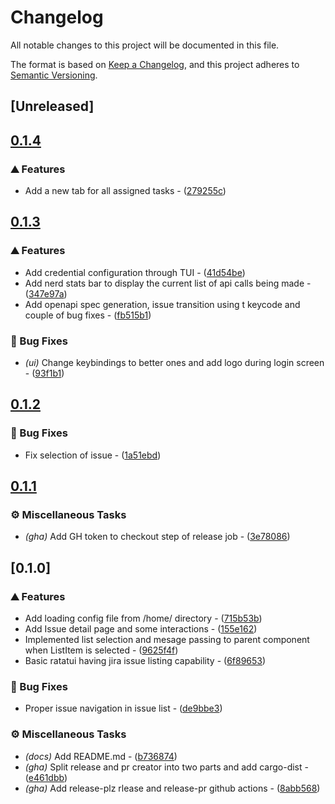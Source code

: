 # Changelog

All notable changes to this project will be documented in this file.

The format is based on [Keep a Changelog](https://keepachangelog.com/en/1.0.0/),
and this project adheres to [Semantic Versioning](https://semver.org/spec/v2.0.0.html).

## [Unreleased]

## [0.1.4](https://github.com/droidraja/jeera/compare/v0.1.3...v0.1.4)

### ⛰️ Features

- Add a new tab for all assigned tasks - ([279255c](https://github.com/droidraja/jeera/commit/279255c4db67c227de538848adedd843e641e49e))


## [0.1.3](https://github.com/droidraja/jeera/compare/v0.1.2...v0.1.3)

### ⛰️ Features

- Add credential configuration through TUI - ([41d54be](https://github.com/droidraja/jeera/commit/41d54bec73807b75cd61b7634b4b5b6450705ab5))
- Add nerd stats bar to display the current list of api calls being made - ([347e97a](https://github.com/droidraja/jeera/commit/347e97ada3a14acb773715364c99cb07d5540a53))
- Add openapi spec generation, issue transition using t keycode and couple of bug fixes - ([fb515b1](https://github.com/droidraja/jeera/commit/fb515b11f8c7c2f780fa6f90fc61938330faae90))

### 🐛 Bug Fixes

- *(ui)* Change keybindings to better ones and add logo during login screen - ([93f1b1](https://github.com/droidraja/jeera/commit/93f1b198caef0504990f1fd8b8510a4c2347f2fe))


## [0.1.2](https://github.com/droidraja/jeera/compare/v0.1.1...v0.1.2)

### 🐛 Bug Fixes

- Fix selection of issue - ([1a51ebd](https://github.com/droidraja/jeera/commit/1a51ebd5f1774e6ab23be9fcb07eda09015771be))


## [0.1.1](https://github.com/droidraja/jeera/compare/v0.1.0...v0.1.1)

### ⚙️ Miscellaneous Tasks

- *(gha)* Add GH token to checkout step of release job - ([3e78086](https://github.com/droidraja/jeera/commit/3e780863188e703346208f5c4f6e982a15f19349))


## [0.1.0]

### ⛰️ Features

- Add loading config file from /home/ directory - ([715b53b](https://github.com/droidraja/jeera/commit/715b53be9e01a033f46dd6f097ce4359f14d137d))
- Add Issue detail page and some interactions - ([155e162](https://github.com/droidraja/jeera/commit/155e162c9a62772bb54ac54a6fe238aa97466b7a))
- Implemented list selection and mesage passing to parent component when ListItem is selected - ([9625f4f](https://github.com/droidraja/jeera/commit/9625f4f1357cbae3c7156b91d82d4d9f22ee14c1))
- Basic ratatui having jira issue listing capability - ([6f89653](https://github.com/droidraja/jeera/commit/6f896539b68c1e1680827f5d12083a233bb31866))

### 🐛 Bug Fixes

- Proper issue navigation in issue list - ([de9bbe3](https://github.com/droidraja/jeera/commit/de9bbe3ea81e767fd55f513df3f0734a9f8eaab1))

### ⚙️ Miscellaneous Tasks

- *(docs)* Add README.md - ([b736874](https://github.com/droidraja/jeera/commit/b7368741216d71c3825e20a07728af9dcb29d266))
- *(gha)* Split release and pr creator into two parts and add cargo-dist - ([e461dbb](https://github.com/droidraja/jeera/commit/e461dbb3a0d5e753d815903e4a088713817df141))
- *(gha)* Add release-plz rlease and release-pr github actions - ([8abb568](https://github.com/droidraja/jeera/commit/8abb568960c940a168f0aa6faa057ccd1942512f))

